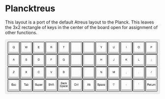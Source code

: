 # Plancktreus
This layout is a port of the default Atreus layout to the Planck. This leaves the 3x2 rectangle of keys in the center of the board open for assignment of other functions.

![](keyboard-layout.png)

